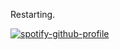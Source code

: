 Restarting.

[![spotify-github-profile](https://spotify-github-profile.vercel.app/api/view?uid=qodvw0x0g38nweb4nt29mha09&cover_image=true&theme=default&show_offline=false&background_color=121212&interchange=true&bar_color=53b14f&bar_color_cover=false)](https://spotify-github-profile.vercel.app/api/view?uid=qodvw0x0g38nweb4nt29mha09&redirect=true)
